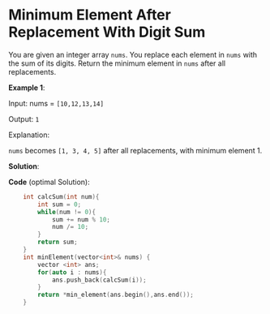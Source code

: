 
# Minimum Element After Replacement With Digit Sum

You are given an integer array `nums`.
You replace each element in `nums` with the sum of its digits.
Return the minimum element in `nums` after all replacements.


**Example 1**:

Input: nums = `[10,12,13,14]`

Output: `1`

Explanation:

`nums` becomes `[1, 3, 4, 5]` after all replacements, with minimum element 1.



**Solution**:

**Code** (optimal Solution):
```cpp
    int calcSum(int num){
        int sum = 0;
        while(num != 0){
            sum += num % 10;
            num /= 10;
        }
        return sum;
    }
    int minElement(vector<int>& nums) {
        vector <int> ans;
        for(auto i : nums){
            ans.push_back(calcSum(i));
        }
        return *min_element(ans.begin(),ans.end());
    }
```
